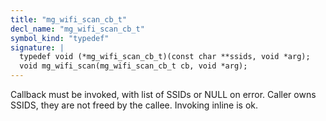 ```yaml
---
title: "mg_wifi_scan_cb_t"
decl_name: "mg_wifi_scan_cb_t"
symbol_kind: "typedef"
signature: |
  typedef void (*mg_wifi_scan_cb_t)(const char **ssids, void *arg);
  void mg_wifi_scan(mg_wifi_scan_cb_t cb, void *arg);
---
```


Callback must be invoked, with list of SSIDs or NULL on error.
Caller owns SSIDS, they are not freed by the callee.
Invoking inline is ok. 

